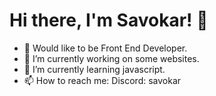 # Hi there, I'm Savokar! 👋

<!--
**Savokar/Savokar** is a ✨ _special_ ✨ repository because its `README.md` (this file) appears on your GitHub profile.

Here are some ideas to get you started:
-->
- 📢 Would like to be Front End Developer.
- 🔭 I’m currently working on some websites.
- 🌱 I’m currently learning javascript.
- 📫 How to reach me: Discord: savokar
